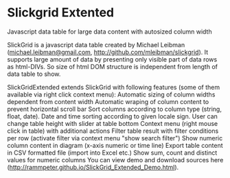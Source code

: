 # Slickgrid Extented
Javascript data table for large data content with autosized column width 

SlickGrid is a javascript data table created by Michael Leibman (michael.leibman@gmail.com, http://github.com/mleibman/slickgrid).
It supports large amount of data by presenting only visible part of data rows as html-DIVs.
So size of html DOM structure is independent from length of data table to show.

SlickGridExtended extends SlickGrid with following features (some of them available via right click context menu):
Automatic sizing of column widths dependent from content width
Automatic wraping of column content to prevent horizontal scroll bar
Sort columns according to column type (string, float, date). Date and time sorting according to given locale sign.
User can change table height with slider at table bottom
Context menu (right mouse click in table) with additional actions
Filter table result with filter conditions per row (activate filter via context menu "show search filter")
Show numeric column content in diagram (x-axis numeric or time line)
Export table content in CSV formatted file (import into Excel etc.)
Show sum, count and distinct values for numeric columns
You can view demo and download sources here (http://rammpeter.github.io/SlickGrid_Extended_Demo.html).
